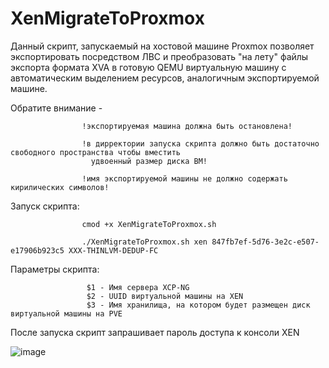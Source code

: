 # XenMigrateToProxmox
Данный скрипт, запускаемый на хостовой машине Proxmox 
позволяет экспортировать посредством ЛВС и преобразовать "на лету" 
файлы экспорта формата XVA в готовую QEMU виртуальную машину с автоматическим 
выделением ресурсов, аналогичным экспортируемой машине.

Обратите внимание - 

                    !экспортируемая машина должна быть остановлена!
                    
                    !в дирректории запуска скрипта должно быть достаточно свободного пространства чтобы вмеcтить 
                      удвоенный размер диска ВМ!

                    !имя экспортируемой машины не должно содержать кирилических символов!
                    

Запуск скрипта:

                    cmod +x XenMigrateToProxmox.sh

                    ./XenMigrateToProxmox.sh xen 847fb7ef-5d76-3e2c-e507-e17906b923c5 XXX-THINLVM-DEDUP-FC

 Параметры скрипта:
 
                     $1 - Имя сервера XCP-NG
                     $2 - UUID виртуальной машины на XEN
                     $3 - Имя хранилища, на котором будет размещен диск виртуальной машины на PVE

После запуска скрипт запрашивает пароль доступа к консоли XEN

![image](https://github.com/AlexeyNesterenk0/XenToProxmox/assets/143705665/1d621751-f44a-4572-81a8-0e3088db2c10)


